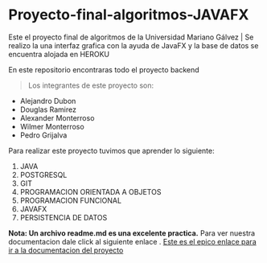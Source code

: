 # Proyecto-final-algoritmos-JAVAFX
Este el proyecto final de algoritmos de la Universidad Mariano Gálvez | Se realizo la una interfaz grafica con la ayuda de JavaFX y la base de datos se encuentra alojada en HEROKU

En este repositorio encontraras todo el proyecto backend

> Los integrantes de este proyecto son:

- Alejandro Dubon
- Douglas Ramirez
- Alexander Monterroso
- Wilmer Monterroso
- Pedro Grijalva

Para realizar este proyecto tuvimos que aprender lo siguiente:

1. JAVA
2. POSTGRESQL
3. GIT
4. PROGRAMACION ORIENTADA A OBJETOS
5. PROGRAMACION FUNCIONAL
6. JAVAFX
7. PERSISTENCIA DE DATOS

**Nota: Un archivo readme.md es una excelente practica.**
Para ver nuestra documentacion dale click al siguiente enlace .
[Este es el epico enlace para ir a la documentacion del proyecto](https://dounder.github.io/bootstrap4 "proyecto")
